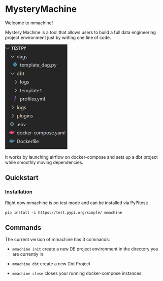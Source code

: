 # MysteryMachine
Welcome to mmachine! 

Mystery Machine is a tool that allows users to build a full data engineering project environment
just by writing one line of code.

![Example project directory created](./example_dir.png)


It works by launching airflow on docker-compose and sets up a dbt project while smoothly moving dependencies.

## Quickstart

### Installation

Right now mmachine is on test mode and can be installed via PyPitest:

`
pip install -i https://test.pypi.org/simple/ mmachine
`

## Commands

The current version of mmachine has 3 commands:

- `
mmachine init
`
  create a new DE project environment in the directory you are currently in

- `
mmachine dbt
`
  create a new Dbt Project

- `
mmachine close
`
  closes your running docker-compose instances
